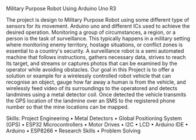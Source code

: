 Military Purpose Robot Using Arduino Uno R3

The project is design to Military Purpose Robot using some different type of sensors for its movement. Arduino uno and different ICs used to achieve the desired operation. Monitoring a group of circumstances, a region, or a person is the task of surveillance. This typically happens in a military setting where monitoring enemy territory, hostage situations, or conflict zones is essential to a country's security. A surveillance robot is a semi automated machine that follows instructions, gathers necessary data, strives to reach its target, and streams or captures photos that can be examined by the operator while avoiding obstacles. Our goal in this Project is to offer a solution or example for a wirelessly controlled robot vehicle that can recognise an object, gauge how far away a human is from the vehicle, and wirelessly feed video of its surroundings to the operatored and detects landmines using a metal detector coil. Once detected the vehicle transmits the GPS location of the landmine over an SMS to the registered phone number so that the mine locations can be mapped.

Skills: Project Engineering • Metal Detectors • Global Positioning System (GPS) • ESP32 Microcontrollers • Motor Drives • I2C • LCD • Arduino IDE • Arduino • ESP8266 • Research Skills • Problem Solving

